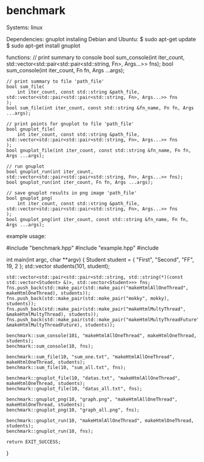 # benchmark
Systems:
    linux

Dependencies:
    gnuplot
instaling Debian and Ubuntu:
    $ sudo apt-get update
    $ sudo apt-get install gnuplot

functions:
    // print summary to console
    bool sum_console(int iter_count, std::vector<std::pair<std::pair<std::string, Fn>, Args...>> fns);
    bool sum_console(int iter_count, Fn fn, Args ...args);

    // print summary to file 'path_file'
    bool sum_file(
        int iter_count, const std::string &path_file, std::vector<std::pair<std::pair<std::string, Fn>, Args...>> fns
    );
    bool sum_file(int iter_count, const std::string &fn_name, Fn fn, Args ...args);

    // print points for gnuplot to file 'path_file'
    bool gnuplot_file(
        int iter_count, const std::string &path_file, std::vector<std::pair<std::pair<std::string, Fn>, Args...>> fns
    );
    bool gnuplot_file(int iter_count, const std::string &fn_name, Fn fn, Args ...args);
    
    // run gnuplot
    bool gnuplot_run(int iter_count, std::vector<std::pair<std::pair<std::string, Fn>, Args...>> fns);
    bool gnuplot_run(int iter_count, Fn fn, Args ...args);
    
    // save gnuplot results in png image 'path_file'
    bool gnuplot_png(
        int iter_count, const std::string &path_file, std::vector<std::pair<std::pair<std::string, Fn>, Args...>> fns
    );
    bool gnuplot_png(int iter_count, const std::string &fn_name, Fn fn, Args ...args);
    

example usage:

#include "benchmark.hpp"
#include "example.hpp"
#include <vector>

int main(int argc, char **argv) {
    Student student = { "First", "Second", "FF", 19, 2 };
    std::vector<Student> students(101, student);

    std::vector<std::pair<std::pair<std::string, std::string(*)(const std::vector<Student> &)>, std::vector<Student>>> fns;
    fns.push_back(std::make_pair(std::make_pair("makeHtmlAllOneThread", makeHtmlOneThread), students));
    fns.push_back(std::make_pair(std::make_pair("mokky", mokky), students));
    fns.push_back(std::make_pair(std::make_pair("makeHtmlMultyThread", &makeHtmlMultyThread), students));
    fns.push_back(std::make_pair(std::make_pair("makeHtmlMultyThreadFuture", &makeHtmlMultyThreadFuture), students));

    benchmark::sum_console(101, "makeHtmlAllOneThread", makeHtmlOneThread, students);
    benchmark::sum_console(10, fns);

    benchmark::sum_file(10, "sum_one.txt", "makeHtmlAllOneThread", makeHtmlOneThread, students);
    benchmark::sum_file(10, "sum_all.txt", fns);

    benchmark::gnuplot_file(10, "datas.txt", "makeHtmlAllOneThread", makeHtmlOneThread, students);
    benchmark::gnuplot_file(10, "datas_all.txt", fns);

    benchmark::gnuplot_png(10, "graph.png", "makeHtmlAllOneThread", makeHtmlOneThread, students);
    benchmark::gnuplot_png(10, "graph_all.png", fns);

    benchmark::gnuplot_run(10, "makeHtmlAllOneThread", makeHtmlOneThread, students);
    benchmark::gnuplot_run(10, fns);

    return EXIT_SUCCESS;
} 